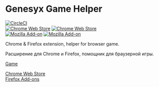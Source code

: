 # Genesyx Game Helper

[![CircleCI](https://circleci.com/gh/MADsadFATcat/genesyx-game-helper/tree/master.svg?style=shield)](https://circleci.com/gh/MADsadFATcat/genesyx-game-helper/tree/master)  
[![Chrome Web Store](https://img.shields.io/chrome-web-store/v/iclnmbgdedngcclmfjpkfjljakllneij)](https://chrome.google.com/webstore/detail/genesyx-game-helper/iclnmbgdedngcclmfjpkfjljakllneij)
[![Chrome Web Store](https://img.shields.io/chrome-web-store/users/iclnmbgdedngcclmfjpkfjljakllneij)](https://chrome.google.com/webstore/detail/genesyx-game-helper/iclnmbgdedngcclmfjpkfjljakllneij)  
[![Mozilla Add-on](https://img.shields.io/amo/v/{542c25da-977a-4f6a-aa0b-9d4812122df0})](https://addons.mozilla.org/ru/firefox/addon/genesyx-game-helper/)
[![Mozilla Add-on](https://img.shields.io/amo/users/{542c25da-977a-4f6a-aa0b-9d4812122df0})](https://addons.mozilla.org/ru/firefox/addon/genesyx-game-helper/)  

Chrome & Firefox extension, helper for browser game.
  
  
Расширение для Chrome и Firefox, помощник для браузерной игры.

[Game](https://genesyx.ru/)

[Chrome Web Store](https://chrome.google.com/webstore/detail/genesyx-game-helper/iclnmbgdedngcclmfjpkfjljakllneij)  
[Firefox Add-ons](https://addons.mozilla.org/ru/firefox/addon/genesyx-game-helper/)
